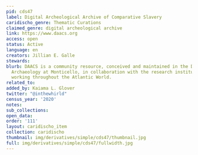 ```yaml
---
pid: cds47
label: Digital Archeological Archive of Comparative Slavery
caridischo_genre: Thematic Curations
claimed_genre: digital archeological archive
link: https://www.daacs.org
access: open
status: Active
language: en
creators: Jillian E. Galle
stewards:
blurb: DAACS is a community resource, conceived and maintained in the Department of
  Archaeology at Monticello, in collaboration with the research institutions and archaeologists
  working throughout the Atlantic World.
related_to:
added_by: Kaiama L. Glover
twitter: "@inthewhirld"
census_year: '2020'
notes:
sub_collections:
open_data:
order: '111'
layout: caridischo_item
collection: caridischo
thumbnail: img/derivatives/simple/cds47/thumbnail.jpg
full: img/derivatives/simple/cds47/fullwidth.jpg
---
```

